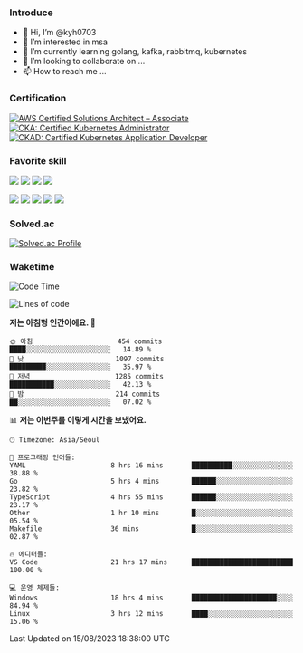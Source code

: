 ### Introduce

<!---
kyh0703/kyh0703 is a ✨ special ✨ repository because its `README.md` (this file) appears on your GitHub profile.
You can click the Preview link to take a look at your changes.
--->

- 👋 Hi, I’m @kyh0703
- 👀 I’m interested in msa
- 🌱 I’m currently learning golang, kafka, rabbitmq, kubernetes
- 💞️ I’m looking to collaborate on ...
- 📫 How to reach me ...

### Certification

<!--START_SECTION:badges-->
[![AWS Certified Solutions Architect – Associate](https://images.credly.com/size/110x110/images/0e284c3f-5164-4b21-8660-0d84737941bc/image.png)](http://www.credly.com/badges/09892086-1381-46b2-bf2d-b67c96fef65f "AWS Certified Solutions Architect – Associate")
[![CKA: Certified Kubernetes Administrator](https://images.credly.com/size/110x110/images/8b8ed108-e77d-4396-ac59-2504583b9d54/cka_from_cncfsite__281_29.png)](http://www.credly.com/badges/fdcd089e-c598-4c77-8383-73de53513b4b "CKA: Certified Kubernetes Administrator")
[![CKAD: Certified Kubernetes Application Developer](https://images.credly.com/size/110x110/images/f88d800c-5261-45c6-9515-0458e31c3e16/ckad_from_cncfsite.png)](http://www.credly.com/badges/d01db81e-fc4f-489b-bd4f-3439d9fe33aa "CKAD: Certified Kubernetes Application Developer")
<!--END_SECTION:badges-->

### Favorite skill

<img src="https://img.shields.io/badge/C-000000?style=flat&logo=c&logoColor=A8B9CC" /> <img src="https://img.shields.io/badge/C++-000000?style=flat&logo=c%2B%2B&logoColor=00599C" /> <img src="https://img.shields.io/badge/Go-000000?style=flat&logo=go&logoColor=00ADD8" /> <img src="https://img.shields.io/badge/nodejs-000000?style=flat&logo=node.js&logoColor=A8B9CC" />

<img src="https://img.shields.io/badge/Docker-000000?style=flat&logo=docker&logoColor=2496ED"/> <img src="https://img.shields.io/badge/Kubernetes-000000?style=flat&logo=kubernetes&logoColor=326CE5"/> <img src="https://img.shields.io/badge/rancher-000000?style=flat&logo=rancher&logoColor=0075A8"/> <img src="https://img.shields.io/badge/harbor-000000?style=flat&logo=harbor&logoColor=60B932"/> <img src="https://img.shields.io/badge/ceph-000000?style=flat&logo=ceph&logoColor=EF5C55"/>

### Solved.ac

[![Solved.ac Profile](http://mazassumnida.wtf/api/generate_badge?boj=kyh0703)](https://solved.ac/kyh0703)

### Waketime

<!--START_SECTION:waka-->
![Code Time](http://img.shields.io/badge/Code%20Time-2%2C229%20hrs%2025%20mins-blue)

![Lines of code](https://img.shields.io/badge/%EC%A0%80%EB%8A%94%20%EC%97%AC%ED%83%9C%EA%B9%8C%EC%A7%80%20-7.2%20million%20%EC%A4%84%EC%9D%98%20%EC%BD%94%EB%93%9C%EB%A5%BC%20%EC%9E%91%EC%84%B1%ED%96%88%EC%96%B4%EC%9A%94.-blue)

**저는 아침형 인간이에요. 🐤** 

```text
🌞 아침                     454 commits         ████░░░░░░░░░░░░░░░░░░░░░   14.89 % 
🌆 낮　                     1097 commits        █████████░░░░░░░░░░░░░░░░   35.97 % 
🌃 저녁                     1285 commits        ███████████░░░░░░░░░░░░░░   42.13 % 
🌙 밤　                     214 commits         ██░░░░░░░░░░░░░░░░░░░░░░░   07.02 % 
```


📊 **저는 이번주를 이렇게 시간을 보냈어요.** 

```text
🕑︎ Timezone: Asia/Seoul

💬 프로그래밍 언어들: 
YAML                     8 hrs 16 mins       ██████████░░░░░░░░░░░░░░░   38.88 % 
Go                       5 hrs 4 mins        ██████░░░░░░░░░░░░░░░░░░░   23.82 % 
TypeScript               4 hrs 55 mins       ██████░░░░░░░░░░░░░░░░░░░   23.17 % 
Other                    1 hr 10 mins        █░░░░░░░░░░░░░░░░░░░░░░░░   05.54 % 
Makefile                 36 mins             █░░░░░░░░░░░░░░░░░░░░░░░░   02.87 % 

🔥 에디터들: 
VS Code                  21 hrs 17 mins      █████████████████████████   100.00 % 

💻 운영 체제들: 
Windows                  18 hrs 4 mins       █████████████████████░░░░   84.94 % 
Linux                    3 hrs 12 mins       ████░░░░░░░░░░░░░░░░░░░░░   15.06 % 
```


 Last Updated on 15/08/2023 18:38:00 UTC
<!--END_SECTION:waka-->
